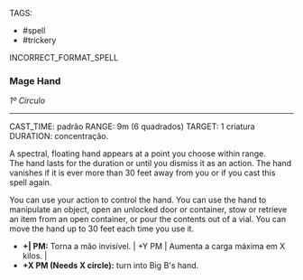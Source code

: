 TAGS:
- #spell
- #trickery

INCORRECT_FORMAT_SPELL
### Mage Hand
*1º Círculo*
___
CAST_TIME: padrão
RANGE: 9m (6 quadrados)
TARGET: 1 criatura
DURATION: concentração.

A spectral, floating hand appears at a point you choose within range.  
The hand lasts for the duration or until you dismiss it as an action. The hand vanishes if it is ever more than 30 feet away from you or if you cast this spell again.  

You can use your action to control the hand. You can use the hand to manipulate an object, open an unlocked door or container, stow or retrieve an item from an open container, or pour the contents out of a vial. You can move the hand up to 30 feet each time you use it.  

- **+| PM:** Torna a mão invisível.
| +Y PM | Aumenta a carga máxima em X kilos. |
- **+X PM (Needs X circle):** turn into Big B's hand.
